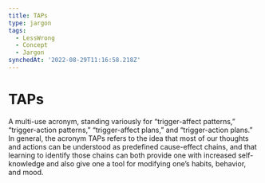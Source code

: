 ```yaml
---
title: TAPs
type: jargon
tags:
  - LessWrong
  - Concept
  - Jargon
synchedAt: '2022-08-29T11:16:58.218Z'
---
```

# TAPs



A multi-use acronym, standing variously for “trigger-affect patterns,” “trigger-action patterns,” “trigger-affect plans,” and “trigger-action plans.” In general, the acronym TAPs refers to the idea that most of our thoughts and actions can be understood as predefined cause-effect chains, and that learning to identify those chains can both provide one with increased self-knowledge and also give one a tool for modifying one’s habits, behavior, and mood.  
 